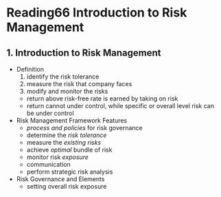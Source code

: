 # Reading66 Introduction to Risk Management

## 1. Introduction to Risk Management

- Definition
   1. identify the risk tolerance 
   2. measure the risk that company faces
   3. modify and monitor the risks
  - return above risk-free rate is earned by taking on risk
  - return cannot under control, while specific or overall level risk can be under control
- Risk Management Framework Features
  - *process and policies* for risk governance
  - determine the *risk tolerance*
  - measure the *existing risks*
  - achieve *optimal* bundle of risk
  - monitor risk *exposure*
  - communication
  - perform strategic risk analysis
- Risk Governance and Elements
  - setting overall risk exposure